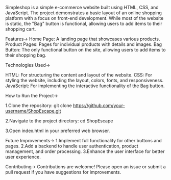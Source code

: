
Simpleshop is a simple e-commerce website built using HTML, CSS, and JavaScript. The project demonstrates a basic layout of an online shopping platform with a focus on front-end development. While most of the website is static, the "Bag" button is functional, allowing users to add items to their shopping cart.

Features->
Home Page: A landing page that showcases various products.
Product Pages: Pages for individual products with details and images.
Bag Button: The only functional button on the site, allowing users to add items to their shopping bag.


Technologies Used->

HTML: For structuring the content and layout of the website.
CSS: For styling the website, including the layout, colors, fonts, and responsiveness.
JavaScript: For implementing the interactive functionality of the Bag button.


How to Run the Project->

1.Clone the repository:
git clone https://github.com/your-username/ShopEscape.git

2.Navigate to the project directory:
cd ShopEscape

3.Open index.html in your preferred web browser.

Future Improvements->
1.Implement full functionality for other buttons and pages.
2.Add a backend to handle user authentication, product management, and order processing.
3.Enhance the user interface for better user experience.

Contributing->
Contributions are welcome! Please open an issue or submit a pull request if you have suggestions for improvements.



